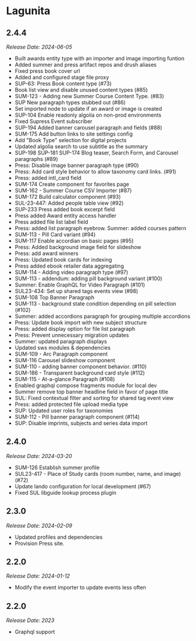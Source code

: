 # Lagunita

2.4.4
--------------------------------------------------------------------------------
_Release Date: 2024-06-05_

- Built awards entity type with an importer and image importing funtion
- Added summer and press artifact repos and drush aliases
- Fixed press book cover url
- Added and configured stage file proxy
- SUP-63: Press Book content type (#73)
- Book list view and disable unused content types (#85)
- SUM-123 - Adding new Summer Course Content Type. (#83)
- SUP New paragraph types stubbed out (#86)
- Set imported node to update if an award or image is created
- SUP-104 Enable readonly algolia on non-prod environments
- Fixed Supress Event subscriber
- SUP-194 Added banner carousel paragraph and fields (#88)
- SUM-175 Add button links to site settings config
- Add "Book Type" selection for digital projects
- Updated algolia search to use subtitle as the summary
- SUP-198 SUP-181 SUP-174 Blog teaser, Search Form, and Carousel paragraphs (#89)
- Press: Disable image banner paragraph type (#90)
- Press: Add card style behavior to allow taxonomy card links. (#91)
- Press: added intl_card field
- SUM-174 Create component for favorites page
- SUM-162 - Summer Course CSV Importer (#87)
- SUM-172 Build calculator component (#93)
- SUL-23-447: Added people table view (#92)
- SUP-233 Press added book excerpt field
- Press added Award entity access handler
- Press added file list label field
- Press: added list paragraph eyebrow. Summer: added courses pattern
- SUM-113 - Pill Card variant (#94)
- SUM-117 Enable accordian on basic pages (#95)
- Press: Added background image field for slideshow
- Press: add award winners
- Press: Updated book cards for indexing
- Press added ebook retailer data aggregating
- SUM-114 - Adding video paragraph type (#97)
- SUM-113 - addendum: adding pill background variant (#100)
- Summer: Enable GraphQL for Video Paragraph (#101)
- SUL23-434: Set up shared tags events view (#98)
- SUM-108 Top Banner Paragraph
- SUM-113 - background state condition depending on pill selection (#102)
- Summer: added accordions paragraph for grouping multiple accordions
- Press: Update book import with new subject structure
- Press: added display option for file list paragraph
- Press: Prevent unnecessary migration updates
- Summer: updated paragraph displays
- Updated sws modules & dependencies
- SUM-109 - Arc Paragraph component
- SUM-116 Carousel slideshow component
- SUM-110 - adding banner component behavior. (#110)
- SUM-186 - Transparent background card style (#112)
- SUM-115 - At-a-glance Paragraph (#108)
- Enabled graphql compose fragments module for local dev
- Summer remove top banner headline field in favor of page title
- SUL: Fixed contextual filter and sorting for shared tag event view
- Press: added protected file upload media type
- SUP: Updated user roles for taxonomies
- SUM-112 - Pill banner paragraph component (#114)
- SUP: Disable imprints, subjects and series data import


2.4.0
--------------------------------------------------------------------------------
_Release Date: 2024-03-20_

- SUM-126 Establish summer profile
- SUL23-417 - Place of Study cards (room number, name, and image) (#72)
- Update lando configuration for local development (#67)
- Fixed SUL libguide lookup process plugin


2.3.0
--------------------------------------------------------------------------------
_Release Date: 2024-02-09_

- Updated profiles and dependencies
- Provision Press site.

2.2.0
--------------------------------------------------------------------------------
_Release Date: 2024-01-12_

- Modify the event importer to update events less often

2.2.0
--------------------------------------------------------------------------------
_Release Date: 2023_

- Graphql support
